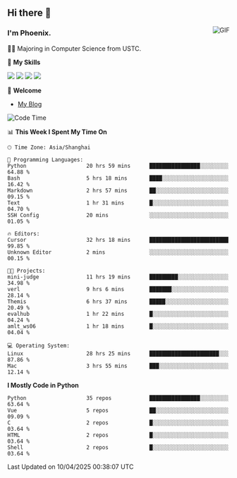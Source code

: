 ## Hi there 👋
<img align="right" alt="GIF" src="https://raw.githubusercontent.com/JoeyBling/JoeyBling/master/pic/pusheencode.gif" />

### I'm Phoenix.

👨‍🎓 Majoring in Computer Science from USTC.

🌟 **My Skills**

![](https://img.shields.io/badge/-Python-3e74a2?style=flat-square&logo=Python&logoColor=fff)
![](https://img.shields.io/badge/-C++-9f62a5?style=flat&logo=cplusplus&logoColor=white)
![](https://img.shields.io/badge/-Linux-185886?style=flat-square&logo=Linux&logoColor=fff)
![](https://img.shields.io/badge/-Rust-ff4136?style=flat-square&logo=Rust&logoColor=fff)

💬 **Welcome**

- [My Blog](https://ysy-phoenix.github.io/)

<!--START_SECTION:waka-->
![Code Time](http://img.shields.io/badge/Code%20Time-1%2C385%20hrs%2037%20mins-blue)

📊 **This Week I Spent My Time On** 

```text
🕑︎ Time Zone: Asia/Shanghai

💬 Programming Languages: 
Python                   20 hrs 59 mins      ████████████████░░░░░░░░░   64.88 % 
Bash                     5 hrs 18 mins       ████░░░░░░░░░░░░░░░░░░░░░   16.42 % 
Markdown                 2 hrs 57 mins       ██░░░░░░░░░░░░░░░░░░░░░░░   09.15 % 
Text                     1 hr 31 mins        █░░░░░░░░░░░░░░░░░░░░░░░░   04.70 % 
SSH Config               20 mins             ░░░░░░░░░░░░░░░░░░░░░░░░░   01.05 % 

🔥 Editors: 
Cursor                   32 hrs 18 mins      █████████████████████████   99.85 % 
Unknown Editor           2 mins              ░░░░░░░░░░░░░░░░░░░░░░░░░   00.15 % 

🐱‍💻 Projects: 
mini-judge               11 hrs 19 mins      █████████░░░░░░░░░░░░░░░░   34.98 % 
verl                     9 hrs 6 mins        ███████░░░░░░░░░░░░░░░░░░   28.14 % 
Themis                   6 hrs 37 mins       █████░░░░░░░░░░░░░░░░░░░░   20.49 % 
evalhub                  1 hr 22 mins        █░░░░░░░░░░░░░░░░░░░░░░░░   04.24 % 
amlt_ws06                1 hr 18 mins        █░░░░░░░░░░░░░░░░░░░░░░░░   04.04 % 

💻 Operating System: 
Linux                    28 hrs 25 mins      ██████████████████████░░░   87.86 % 
Mac                      3 hrs 55 mins       ███░░░░░░░░░░░░░░░░░░░░░░   12.14 % 
```

**I Mostly Code in Python** 

```text
Python                   35 repos            ████████████████░░░░░░░░░   63.64 % 
Vue                      5 repos             ██░░░░░░░░░░░░░░░░░░░░░░░   09.09 % 
C                        2 repos             █░░░░░░░░░░░░░░░░░░░░░░░░   03.64 % 
HTML                     2 repos             █░░░░░░░░░░░░░░░░░░░░░░░░   03.64 % 
Shell                    2 repos             █░░░░░░░░░░░░░░░░░░░░░░░░   03.64 % 
```




 Last Updated on 10/04/2025 00:38:07 UTC
<!--END_SECTION:waka-->

<!--
**ysy-phoenix/ysy-phoenix** is a ✨ _special_ ✨ repository because its `README.md` (this file) appears on your GitHub profile.

Here are some ideas to get you started:

- 🔭 I’m currently working on ...
- 🌱 I’m currently learning ...
- 👯 I’m looking to collaborate on ...
- 🤔 I’m looking for help with ...
- 💬 Ask me about ...
- 📫 How to reach me: ...
- 😄 Pronouns: ...
- ⚡ Fun fact: ...
-->
